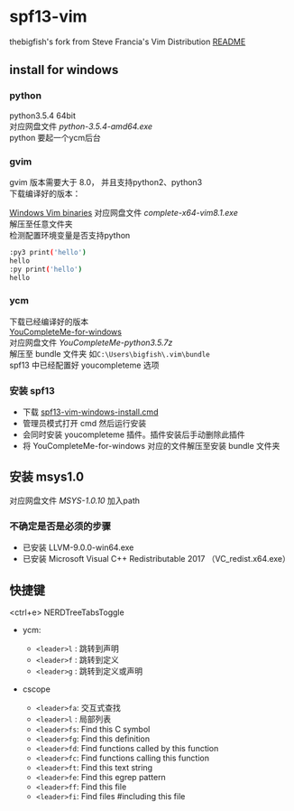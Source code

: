 # spf13-vim

thebigfish's fork from Steve Francia's Vim Distribution [README](https://github.com/spf13/spf13-vim/blob/3.0/README.markdown)

## install for windows

### python

python3.5.4 64bit  
对应网盘文件 *python-3.5.4-amd64.exe*  
python 要起一个ycm后台  

### gvim

gvim 版本需要大于 8.0， 并且支持python2、python3  
下载编译好的版本：

[Windows Vim binaries](https://tuxproject.de/projects/vim/)
对应网盘文件 *complete-x64-vim8.1.exe*  
解压至任意文件夹  
检测配置环境变量是否支持python  

```bash
:py3 print('hello')
hello
:py print('hello')
hello
```

### ycm

下载已经编译好的版本  
[YouCompleteMe-for-windows](https://github.com/CuriousFu/YouCompleteMe-for-windows.git)  
对应网盘文件 *YouCompleteMe-python3.5.7z*  
解压至 bundle 文件夹 如`C:\Users\bigfish\.vim\bundle`  
spf13 中已经配置好 youcompleteme 选项  

### 安装 spf13

- 下载 [spf13-vim-windows-install.cmd](https://github.com/TheBigFish/spf13-vim/blob/3.0/spf13-vim-windows-install.cmd)
- 管理员模式打开 cmd 然后运行安装
- 会同时安装 youcompleteme 插件。插件安装后手动删除此插件
- 将 YouCompleteMe-for-windows 对应的文件解压至安装 bundle 文件夹

## 安装 msys1.0

对应网盘文件 *MSYS-1.0.10*
加入path

### 不确定是否是必须的步骤

- 已安装 LLVM-9.0.0-win64.exe
- 已安装 Microsoft Visual C++ Redistributable 2017 （VC_redist.x64.exe）

## 快捷键

<ctrl+e> NERDTreeTabsToggle

- ycm:
  - `<leader>l` : 跳转到声明
  - `<leader>f` : 跳转到定义
  - `<leader>g` : 跳转到定义或声明

- cscope
  - `<leader>fa`: 交互式查找
  - `<leader>l` : 局部列表
  - `<leader>fs`: Find this C symbol
  - `<leader>fg`: Find this definition
  - `<leader>fd`: Find functions called by this function
  - `<leader>fc`: Find functions calling this function
  - `<leader>ft`: Find this text string
  - `<leader>fe`: Find this egrep pattern
  - `<leader>ff`: Find this file
  - `<leader>fi`: Find files #including this file